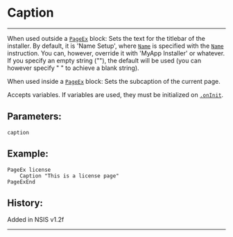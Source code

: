 # Caption

---

When used outside a [`PageEx`][1] block: Sets the text for the titlebar of the installer. By default, it is 'Name Setup', where [`Name`][2] is specified with the [`Name`][2] instruction. You can, however, override it with 'MyApp Installer' or whatever. If you specify an empty string (""), the default will be used (you can however specify " " to achieve a blank string).

When used inside a [`PageEx`][1] block: Sets the subcaption of the current page.

Accepts variables. If variables are used, they must be initialized on [`.onInit`][3].

## Parameters:

    caption

## Example:

	PageEx license
		Caption "This is a license page"
	PageExEnd

## History:

Added in NSIS v1.2f

---

[1]: PageEx.markdown
[2]: Name.markdown
[3]: ../Callbacks/onInit.markdown